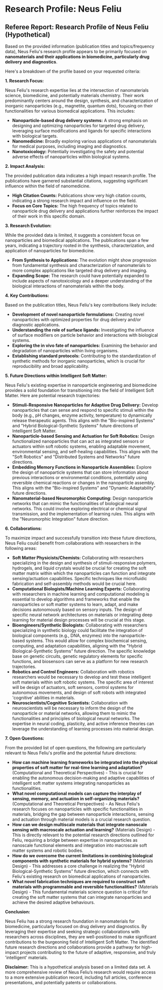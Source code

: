 # Research Profile: Neus Feliu 

## Referee Report: Research Profile of Neus Feliu (Hypothetical)


Based on the provided information (publication titles and topics/frequency data), Neus Feliu's research profile appears to be primarily focused on **nanomaterials and their applications in biomedicine, particularly drug delivery and diagnostics**. 

Here's a breakdown of the profile based on your requested criteria:


**1. Research Focus:**

Neus Feliu's research expertise lies at the intersection of nanomaterials science, biomedicine, and potentially materials chemistry.  Their work predominantly centers around the design, synthesis, and characterization of inorganic nanoparticles (e.g., magnetite, quantum dots), focusing on their functionalities for various biomedical applications. This includes:

* **Nanoparticle-based drug delivery systems:**  A strong emphasis on designing and optimizing nanoparticles for targeted drug delivery, leveraging surface modifications and ligands for specific interactions with biological targets. 
* **Nanomedicine:** Broadly exploring various applications of nanomaterials for medical purposes, including imaging and diagnostics.
* **Nanotoxicology:** Potentially investigating the safety and potential adverse effects of nanoparticles within biological systems.


**2. Impact Analysis:**

The provided publication data indicates a high impact research profile. The publications have garnered substantial citations, suggesting significant influence within the field of nanomedicine. 

* **High Citation Counts:** Publications show very high citation counts, indicating a strong research impact and influence on the field.  
* **Focus on Core Topics:** The high frequency of topics related to nanoparticle drug delivery and applications further reinforces the impact of their work in this specific domain. 


**3. Research Evolution:**

While the provided data is limited, it suggests a consistent focus on nanoparticles and biomedical applications. The publications span a few years, indicating a trajectory rooted in the synthesis, characterization, and application of nanoparticles for biomedicine.  

* **From Synthesis to Applications:** The evolution might show progression from fundamental synthesis and characterization of nanomaterials to more complex applications like targeted drug delivery and imaging.
* **Expanding Scope:** The research could have potentially expanded to include aspects of nanotoxicology and a deeper understanding of the biological interactions of nanomaterials within the body.


**4. Key Contributions:**

Based on the publication titles, Neus Feliu's key contributions likely include:

* **Development of novel nanoparticle formulations:**  Creating novel nanoparticles with optimized properties for drug delivery and/or diagnostic applications.
* **Understanding the role of surface ligands:** Investigating the influence of surface modifiers on particle behavior and interactions with biological systems.
* **Exploring the in vivo fate of nanoparticles:** Examining the behavior and degradation of nanoparticles within living organisms.
* **Establishing standard protocols:** Contributing to the standardization of synthetic methods for inorganic nanoparticles, which is crucial for reproducibility and broad applicability.


**5. Future Directions within Intelligent Soft Matter:**

Neus Feliu's existing expertise in nanoparticle engineering and biomedicine provides a solid foundation for transitioning into the field of Intelligent Soft Matter. Here are potential research trajectories:

* **Stimuli-Responsive Nanoparticles for Adaptive Drug Delivery:** Develop nanoparticles that can sense and respond to specific stimuli within the body (e.g., pH changes, enzyme activity, temperature) to dynamically release therapeutic agents. This aligns with the "Bio-inspired Systems" and "Hybrid Biological-Synthetic Systems" future directions of Intelligent Soft Matter.
* **Nanoparticle-based Sensing and Actuation for Soft Robotics:** Design functionalized nanoparticles that can act as integrated sensors or actuators within soft robotic systems, enabling adaptable movement, environmental sensing, and self-healing capabilities. This aligns with the "Soft Robotics" and "Distributed Systems and Networks" future directions.
* **Embedding Memory Functions in Nanoparticle Assemblies:** Explore the design of nanoparticle systems that can store information about previous interactions or environmental conditions, potentially using reversible chemical reactions or changes in the nanoparticle assembly. This aligns with the "Bio-inspired Systems" and "Dynamic Adaptability" future directions.
* **Nanomaterial-based Neuromorphic Computing:** Design nanoparticle networks that can mimic the functionalities of biological neural networks.  This could involve exploring electrical or chemical signal transmission, and the implementation of learning rules. This aligns with the "Neuromorphic Integration" future direction.


**6. Collaborations:**

To maximize impact and successfully transition into these future directions, Neus Feliu could benefit from collaborations with researchers in the following areas:

* **Soft Matter Physicists/Chemists:** Collaborating with researchers specializing in the design and synthesis of stimuli-responsive polymers, hydrogels, and liquid crystals would be crucial for creating the soft matter matrix within which the nanoparticles can function and integrate sensing/actuation capabilities. Specific techniques like microfluidic fabrication and self-assembly methods would be crucial here.
* **Computational Biologists/Machine Learning Experts:**  Collaborating with researchers in machine learning and computational modeling is essential to develop algorithms and frameworks that enable the nanoparticles or soft matter systems to learn, adapt, and make decisions autonomously based on sensory inputs. The design of specific neural network architectures on materials or integrating deep learning for material design processes will be crucial at this stage.
* **Bioengineers/Synthetic Biologists:**  Collaborating with researchers specializing in synthetic biology could facilitate the integration of biological components (e.g., DNA, enzymes) into the nanoparticle-based systems. This would allow for complex biochemical sensing, computing, and adaptation capabilities, aligning with the "Hybrid Biological-Synthetic Systems" future direction. The specific knowledge base on genetic circuits, genetic regulatory elements for specific functions, and biosensors can serve as a platform for new research trajectories.
* **Robotics and Control Engineers:**  Collaboration with robotics researchers would be necessary to develop and test these intelligent soft materials within soft robotic systems. The specific area of interest will be design of actuators, soft sensors, control systems for autonomous movements, and design of soft robots with integrated 'cognitive' abilities in materials.
* **Neuroscientists/Cognitive Scientists:** Collaboration with neuroscientists will be necessary to inform the design of the nanoparticle or material networks, allowing them to mimic the functionalities and principles of biological neural networks. The expertise in neural coding, plasticity, and active inference theories can leverage the understanding of learning processes into material design.


**7. Open Questions:**

From the provided list of open questions, the following are particularly relevant to Neus Feliu's profile and the potential future directions:

* **How can machine learning frameworks be integrated into the physical properties of soft matter for real-time learning and adaptation?** (Computational and Theoretical Perspectives) - This is crucial for enabling the autonomous decision-making and adaptive capabilities of intelligent soft matter systems integrating nanoparticles as functionalities.
* **What novel computational models can capture the interplay of sensing, memory, and actuation in self-organizing materials?** (Computational and Theoretical Perspectives) - As Neus Feliu's research focuses on nanoparticles with specific functionalities in materials, bridging the gap between nanoparticle interactions, sensing and actuation through material models is a crucial research question.  
* **How can we design multiscale materials that integrate nanoscale sensing with macroscale actuation and learning?**  (Materials Design) - This is directly relevant to the potential research directions outlined for Feliu, requiring a bridge between expertise in nanoparticles as nanoscale functional elements and integration into macroscale soft matter systems and robotic bodies. 
* **How do we overcome the current limitations in combining biological components with synthetic materials for hybrid systems?** (Materials Design) - This addresses a core challenge in realizing the "Hybrid Biological-Synthetic Systems" future direction, which connects with Feliu's existing research on biomedical applications of nanoparticles. 
* **What novel fabrication techniques are required to construct soft materials with programmable and reversible functionalities?** (Materials Design) -  This fundamental materials science question is critical for creating the soft matter systems that can integrate nanoparticles and achieve the desired adaptive behaviours. 


**Conclusion:**

Neus Feliu has a strong research foundation in nanomaterials for biomedicine, particularly focused on drug delivery and diagnostics. By leveraging their expertise and seeking strategic collaborations with researchers across disciplines, they are well-positioned to make significant contributions to the burgeoning field of Intelligent Soft Matter.  The identified future research directions and collaborations provide a pathway for high-impact projects contributing to the future of adaptive, responsive, and truly 'intelligent' materials.   


**Disclaimer:** This is a hypothetical analysis based on a limited data set. A more comprehensive review of Neus Feliu’s research would require access to a more extensive publication record, including full articles, conference presentations, and potentially patents or collaborations. 

